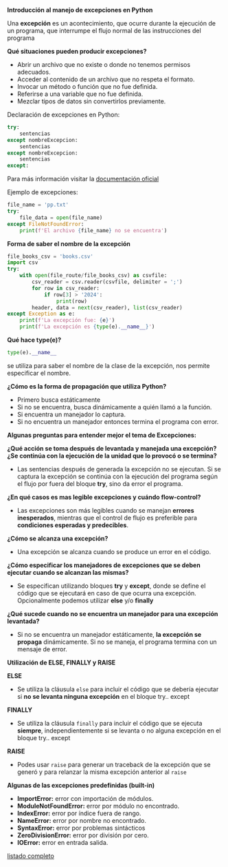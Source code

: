 
**Introducción al manejo de excepciones en Python**

Una **excepción** es un acontecimiento, que ocurre durante la ejecución de un programa, que interrumpe el flujo normal de las instrucciones del programa


**Qué situaciones pueden producir excepciones?**

- Abrir un archivo que no existe o donde no tenemos permisos adecuados.
- Acceder al contenido de un archivo que no respeta el formato.
- Invocar un método o función que no fue definida.
- Referirse a una variable que no fue definida.
- Mezclar tipos de datos sin convertirlos previamente.

Declaración de excepciones en Python:

~~~ Python
try:
	sentencias
except nombreExcepcion:
	sentencias
except nombreExcepcion:
	sentencias
except:
~~~

Para más información visitar la [documentación oficial](https://docs.python.org/3/library/exceptions.html)

Ejemplo de excepciones:

~~~ Python
file_name = 'pp.txt'
try:
	file_data = open(file_name)
except FileNotFoundError:
	print(f'El archivo {file_name} no se encuentra')
~~~

**Forma de saber el nombre de la excepción**

~~~ Python
file_books_csv = 'books.csv'
import csv
try:
	with open(file_route/file_books_csv) as csvfile:
		csv_reader = csv.reader(csvfile, delimiter = ';')
		for row in csv_reader:
			if row[3] > '2024':
				print(row)
		header, data = next(csv_reader), list(csv_reader)
except Exception as e:
	print(f'La excepción fue: {e}')
	print(f'La excepción es {type(e).__name__}')
~~~

**Qué hace type(e)?**
~~~ Python
type(e).__name__
~~~

se utiliza para saber el nombre de la clase de la excepción, nos permite especificar el nombre.

**¿Cómo es la forma de propagación que utiliza Python?**

- Primero busca estáticamente
- Si no se encuentra, busca dinámicamente a quién llamó a la función.
- Si encuentra un manejador lo captura.
- Si no encuentra un manejador entonces termina el programa con error.

**Algunas preguntas para entender mejor el tema de Excepciones:**

**¿Qué acción se toma después de levantada y manejada una excepción? ¿Se continúa con la ejecución de la unidad que lo provocó o se termina?**

- Las sentencias después de generada la excepción no se ejecutan. Si se captura la excepción se continúa con la ejecución del programa según el flujo por fuera del bloque **try**, sino da error el programa.

**¿En qué casos es mas legible excepciones y cuándo flow-control?**

- Las excepciones son más legibles cuando se manejan **errores inesperados**, mientras que el control de flujo es preferible para **condiciones esperadas y predecibles**.

**¿Cómo se alcanza una excepción?**

- Una excepción se alcanza cuando se produce un error en el código.

**¿Cómo especificar los manejadores de excepciones que se deben ejecutar cuando se alcanzan las mismas?**

- Se especifican utilizando bloques **try** y **except**, donde se define el código que se ejecutará en caso de que ocurra una excepción. Opcionalmente podemos utilizar **else** y/o **finally**

**¿Qué sucede cuando no se encuentra un manejador para una excepción levantada?**

- Si no se encuentra un manejador estáticamente, **la excepción se propaga** dinámicamente. Si no se maneja, el programa termina con un mensaje de error.


**Utilización de ELSE, FINALLY y RAISE**

**ELSE**

- Se utiliza la cláusula `else` para incluir el código que se debería ejecutar si **no se levanta ninguna excepción** en el bloque try.. except

**FINALLY**

- Se utiliza la cláusula `finally` para incluir el código que se ejecuta **siempre**, independientemente si se levanta o no alguna excepción en el bloque try.. except

**RAISE**

- Podes usar `raise` para generar un traceback de la excepción que se generó y para relanzar la misma excepción anterior al `raise`

**Algunas de las excepciones predefinidas (built-in)**

- **ImportError:** error con importación de módulos.
- **ModuleNotFoundError:** error por módulo no encontrado.
- **IndexError:** error por índice fuera de rango.
- **NameError:** error por nombre no encontrado.
- **SyntaxError:** error por problemas sintácticos
- **ZeroDivisionError:** error por división por cero.
- **IOError:** error en entrada salida.

[listado completo](https://docs.python.org/3/library/exceptions.html)